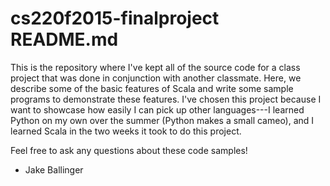 cs220f2015-finalproject README.md
===

This is the repository where I've kept all of the source code for a class project that was done in conjunction with another classmate. Here, we describe some of the basic features of Scala and write some sample programs to demonstrate these features. I've chosen this project because I want to showcase how easily I can pick up other languages---I learned Python on my own over the summer (Python makes a small cameo), and I learned Scala in the two weeks it took to do this project. 

Feel free to ask any questions about these code samples!

- Jake Ballinger